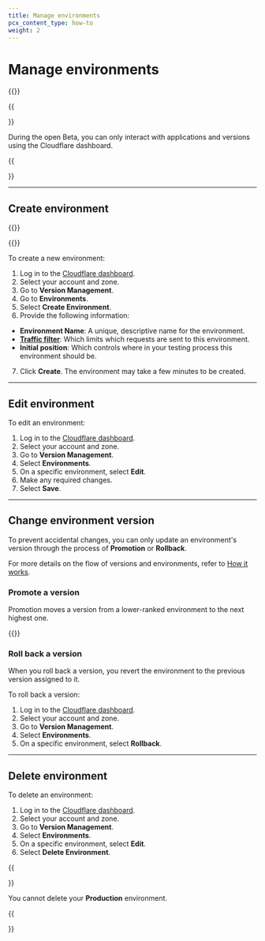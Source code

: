 ```yaml
---
title: Manage environments
pcx_content_type: how-to
weight: 2
---
```


# Manage environments

{{<render file="_environment-definition.md">}}
<br/>

{{<Aside type="note">}}

During the open Beta, you can only interact with applications and versions using the Cloudflare dashboard.

{{</Aside>}}

---

## Create environment

{{<render file="_enable-default-creation.md">}}
<br/>

{{<render file="_create-environment-situation.md">}}
<br/>

To create a new environment:

1. Log in to the [Cloudflare dashboard](https://dash.cloudflare.com/login).
2. Select your account and zone.
3. Go to **Version Management**.
4. Go to **Environments**.
5. Select **Create Environment**.
6. Provide the following information:
  - **Environment Name**: A unique, descriptive name for the environment.
  - [**Traffic filter**](/version-management/reference/traffic-filters/): Which limits which requests are sent to this environment.
  - **Initial position**: Which controls where in your testing process this environment should be. 
  
7. Click **Create**. The environment may take a few minutes to be created.

---

## Edit environment

To edit an environment:

1. Log in to the [Cloudflare dashboard](https://dash.cloudflare.com/login).
2. Select your account and zone.
3. Go to **Version Management**.
4. Select **Environments**.
5. On a specific environment, select **Edit**.
6. Make any required changes.
7. Select **Save**.

---

## Change environment version

To prevent accidental changes, you can only update an environment's version through the process of **Promotion** or **Rollback**.

For more details on the flow of versions and environments, refer to [How it works](/version-management/about/).

### Promote a version

Promotion moves a version from a lower-ranked environment to the next highest one.

{{<render file="_promote-version.md">}}
<br/>

### Roll back a version

When you roll back a version, you revert the environment to the previous version assigned to it.

To roll back a version:

1. Log in to the [Cloudflare dashboard](https://dash.cloudflare.com/login).
2. Select your account and zone.
3. Go to **Version Management**.
4. Select **Environments**.
5. On a specific environment, select **Rollback**.

---

## Delete environment

To delete an environment:

1. Log in to the [Cloudflare dashboard](https://dash.cloudflare.com/login).
2. Select your account and zone.
3. Go to **Version Management**.
4. Select **Environments**.
5. On a specific environment, select **Edit**.
6. Select **Delete Environment**.

{{<Aside type="note">}}

You cannot delete your **Production** environment.

{{</Aside>}}